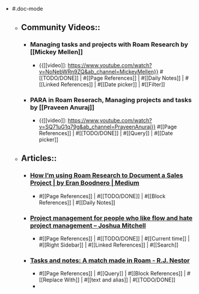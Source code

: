 - #.doc-mode
    - ## Community Videos::
        - ### Managing tasks and projects with Roam Research by [[Mickey Mellen]]

            - {{[[video]]: https://www.youtube.com/watch?v=NoNebWRn9ZQ&ab_channel=MickeyMellen}}
#[[TODO/DONE]] | #[[Page References]] | #[[Daily Notes]] | #[[Linked References]] | #[[Date picker]] | #[[Filter]] 
        - ### PARA in Roam Reserach, Managing projects and tasks by [[Praveen Anuraj]]

            - {{[[video]]: https://www.youtube.com/watch?v=SQ71uG1q79g&ab_channel=PraveenAnuraj}}
#[[Page References]] | #[[TODO/DONE]] | #[[Query]] | #[[Date picker]] 
    - ## Articles::
        - ### [How I’m using Roam Research to Document a Sales Project | by Eran Boodnero | Medium](https://medium.com/@eboodnero/how-i-became-a-productivity-power-house-9da20ba728c0)
            - #[[Page References]] | #[[TODO/DONE]] | #[[Block References]] | #[[Daily Notes]] 
        - ### [Project management for people who like flow and hate project management – Joshua Mitchell](https://lelon.io/blog/roam-research-project-management)
            - #[[Page References]] | #[[TODO/DONE]] | #[[Current time]] | #[[Right Sidebar]] | #[[Linked References]] | #[[Search]] 
        - ### [Tasks and notes: A match made in Roam - R.J. Nestor](https://rjnestor.com/home/tasks-and-notes-a-match-made-in-roam/)
            - #[[Page References]] | #[[Query]] | #[[Block References]] | #[[Replace With]] |  #[[text and alias]] | #[[TODO/DONE]]
            - 
